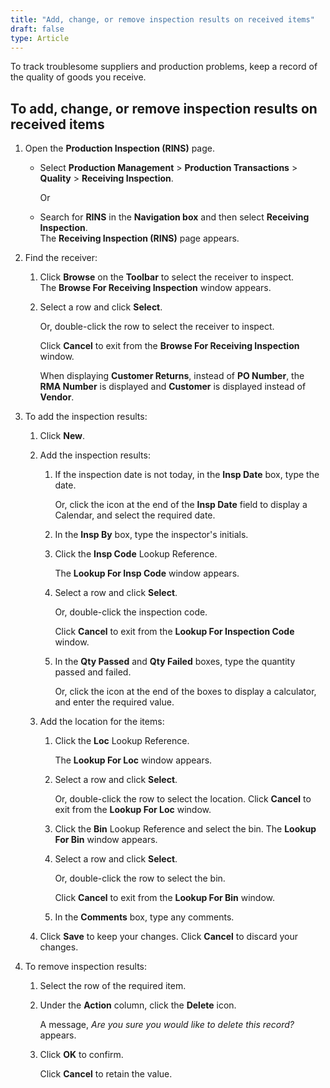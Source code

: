 ```yaml
---
title: "Add, change, or remove inspection results on received items"
draft: false
type: Article
---
```


To track troublesome suppliers and production problems, keep a record of the quality of goods you receive.

## To add, change, or remove **inspection** results on received items

1.  Open the **Production Inspection (RINS)** page.

    - Select **Production Management** > **Production Transactions** > **Quality** > **Receiving Inspection**.

        Or

    -  Search for **RINS** in the **Navigation box** and then select **Receiving Inspection**. <br> The **Receiving Inspection (RINS)** page appears.

2.  Find the receiver:
    1.  Click **Browse** on the **Toolbar** to select the receiver to inspect. <br> The **Browse For Receiving Inspection** window appears.
    2.  Select a row and click **Select**.

        Or, double-click the row to select the receiver to inspect.

        Click **Cancel** to exit from the **Browse For Receiving Inspection** window.

        When displaying **Customer Returns**, instead of **PO Number**, the **RMA Number** is displayed and **Customer** is displayed instead of **Vendor**.

3.  To add the inspection results:
    1.  Click **New**.
    2.  Add the inspection results:
        1.  If the inspection date is not today, in the **Insp Date** box, type the date.

            Or, click the icon at the end of the **Insp Date** field to display a Calendar, and select the required date.

        2.  In the **Insp By** box, type the inspector's initials.
        3.  Click the **Insp Code** Lookup Reference.

            The **Lookup For Insp Code** window appears.

        4.  Select a row and click **Select**.

            Or, double-click the inspection code.

            Click **Cancel** to exit from the **Lookup For Inspection Code** window.

        5.  In the **Qty Passed** and **Qty Failed** boxes, type the quantity passed and failed.

            Or, click the icon at the end of the boxes to display a calculator, and enter the required value.

    3.  Add the location for the items:
        1.  Click the **Loc** Lookup Reference.

            The **Lookup For Loc** window appears.

        2.  Select a row and click **Select**.

            Or, double-click the row to select the location. Click **Cancel** to exit from the **Lookup For Loc** window.

        3.  Click the **Bin** Lookup Reference and select the bin. The **Lookup For Bin** window appears.
        4.  Select a row and click **Select**.

            Or, double-click the row to select the bin.

            Click **Cancel** to exit from the **Lookup For Bin** window.

        5.  In the **Comments** box, type any comments.
    4.  Click **Save** to keep your changes. Click **Cancel** to discard your changes.
4.  To remove inspection results:
    1.  Select the row of the required item.
    2.  Under the **Action** column, click the **Delete** icon.

        A message, *Are you sure you would like to delete this record?* appears.

    3.  Click **OK** to confirm.

        Click **Cancel** to retain the value.
